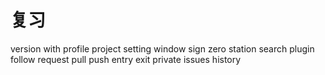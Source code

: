 # 复习

version
with
profile
project
setting
window
sign
zero
station
search
plugin
follow
request
pull
push
entry
exit
private
issues
history

